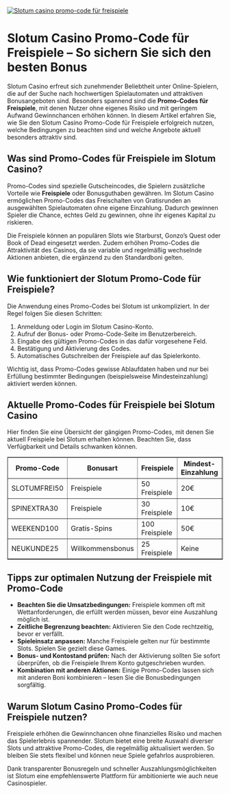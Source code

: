 [![Slotum casino promo-code für freispiele](https://123-caf.pages.dev/gitsignup.png)](https://vrmoo.ru/Bt82HjjY)

<h1>Slotum Casino Promo-Code für Freispiele – So sichern Sie sich den besten Bonus</h1>  <p>Slotum Casino erfreut sich zunehmender Beliebtheit unter Online-Spielern, die auf der Suche nach hochwertigen Spielautomaten und attraktiven Bonusangeboten sind. Besonders spannend sind die <strong>Promo-Codes für Freispiele</strong>, mit denen Nutzer ohne eigenes Risiko und mit geringem Aufwand Gewinnchancen erhöhen können. In diesem Artikel erfahren Sie, wie Sie den Slotum Casino Promo-Code für Freispiele erfolgreich nutzen, welche Bedingungen zu beachten sind und welche Angebote aktuell besonders attraktiv sind.</p>  <h2>Was sind Promo-Codes für Freispiele im Slotum Casino?</h2>  <p>Promo-Codes sind spezielle Gutscheincodes, die Spielern zusätzliche Vorteile wie <strong>Freispiele</strong> oder Bonusguthaben gewähren. Im Slotum Casino ermöglichen Promo-Codes das Freischalten von Gratisrunden an ausgewählten Spielautomaten ohne eigene Einzahlung. Dadurch gewinnen Spieler die Chance, echtes Geld zu gewinnen, ohne ihr eigenes Kapital zu riskieren.</p>  <p>Die Freispiele können an populären Slots wie Starburst, Gonzo’s Quest oder Book of Dead eingesetzt werden. Zudem erhöhen Promo-Codes die Attraktivität des Casinos, da sie variable und regelmäßig wechselnde Aktionen anbieten, die ergänzend zu den Standardboni gelten.</p>  <h2>Wie funktioniert der Slotum Promo-Code für Freispiele?</h2>  <p>Die Anwendung eines Promo-Codes bei Slotum ist unkompliziert. In der Regel folgen Sie diesen Schritten:</p>  <ol>   <li>Anmeldung oder Login im Slotum Casino-Konto.</li>   <li>Aufruf der Bonus- oder Promo-Code-Seite im Benutzerbereich.</li>   <li>Eingabe des gültigen Promo-Codes in das dafür vorgesehene Feld.</li>   <li>Bestätigung und Aktivierung des Codes.</li>   <li>Automatisches Gutschreiben der Freispiele auf das Spielerkonto.</li> </ol>  <p>Wichtig ist, dass Promo-Codes gewisse Ablaufdaten haben und nur bei Erfüllung bestimmter Bedingungen (beispielsweise Mindesteinzahlung) aktiviert werden können.</p>  <h2>Aktuelle Promo-Codes für Freispiele bei Slotum Casino</h2>  <p>Hier finden Sie eine Übersicht der gängigen Promo-Codes, mit denen Sie aktuell Freispiele bei Slotum erhalten können. Beachten Sie, dass Verfügbarkeit und Details schwanken können.</p>  <table border="1" cellspacing="0" cellpadding="6">   <thead>     <tr>       <th>Promo-Code</th>       <th>Bonusart</th>       <th>Freispiele</th>       <th>Mindest-Einzahlung</th>       <th>Gültigkeit</th>     </tr>   </thead>   <tbody>     <tr>       <td>SLOTUMFREI50</td>       <td>Freispiele</td>       <td>50 Freispiele</td>       <td>20€</td>       <td>30 Tage</td>     </tr>     <tr>       <td>SPINEXTRA30</td>       <td>Freispiele</td>       <td>30 Freispiele</td>       <td>10€</td>       <td>15 Tage</td>     </tr>     <tr>       <td>WEEKEND100</td>       <td>Gratis-Spins</td>       <td>100 Freispiele</td>       <td>50€</td>       <td>Wochenendaktion</td>     </tr>     <tr>       <td>NEUKUNDE25</td>       <td>Willkommensbonus</td>       <td>25 Freispiele</td>       <td>Keine</td>       <td>Nur neue Kunden</td>     </tr>   </tbody> </table>  <h2>Tipps zur optimalen Nutzung der Freispiele mit Promo-Code</h2>  <ul>   <li><strong>Beachten Sie die Umsatzbedingungen:</strong> Freispiele kommen oft mit Wettanforderungen, die erfüllt werden müssen, bevor eine Auszahlung möglich ist.</li>   <li><strong>Zeitliche Begrenzung beachten:</strong> Aktivieren Sie den Code rechtzeitig, bevor er verfällt.</li>   <li><strong>Spieleinsatz anpassen:</strong> Manche Freispiele gelten nur für bestimmte Slots. Spielen Sie gezielt diese Games.</li>   <li><strong>Bonus- und Kontostand prüfen:</strong> Nach der Aktivierung sollten Sie sofort überprüfen, ob die Freispiele Ihrem Konto gutgeschrieben wurden.</li>   <li><strong>Kombination mit anderen Aktionen:</strong> Einige Promo-Codes lassen sich mit anderen Boni kombinieren – lesen Sie die Bonusbedingungen sorgfältig.</li> </ul>  <h2>Warum Slotum Casino Promo-Codes für Freispiele nutzen?</h2>  <p>Freispiele erhöhen die Gewinnchancen ohne finanzielles Risiko und machen das Spielerlebnis spannender. Slotum bietet eine breite Auswahl diverser Slots und attraktive Promo-Codes, die regelmäßig aktualisiert werden. So bleiben Sie stets flexibel und können neue Spiele gefahrlos ausprobieren.</p>  <p>Dank transparenter Bonusregeln und schneller Auszahlungsmöglichkeiten ist Slotum eine empfehlenswerte Plattform für ambitionierte wie auch neue Casinospieler.</p>